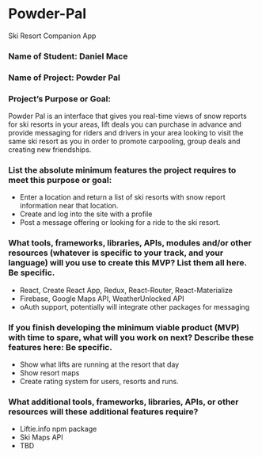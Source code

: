 # Powder-Pal
Ski Resort Companion App

### Name of Student: Daniel Mace

### Name of Project: Powder Pal

### Project’s Purpose or Goal: 

Powder Pal is an interface that gives you real-time views of snow reports for ski resorts in your areas, lift deals you can purchase in advance and provide messaging for riders and drivers in your area looking to visit the same ski resort as you in order to promote carpooling, group deals and creating new friendships.

### List the absolute minimum features the project requires to meet this purpose or goal:

- Enter a location and return a list of ski resorts with snow report information near that location.
- Create and log into the site with a profile
- Post a message offering or looking for a ride to the ski resort.

### What tools, frameworks, libraries, APIs, modules and/or other resources (whatever is specific to your track, and your language) will you use to create this MVP? List them all here. Be specific.

 - React, Create React App, Redux, React-Router, React-Materialize
 - Firebase, Google Maps API, WeatherUnlocked API
 - oAuth support, potentially will integrate other packages for messaging

### If you finish developing the minimum viable product (MVP) with time to spare, what will you work on next? Describe these features here: Be specific.

- Show what lifts are running at the resort that day
- Show resort maps
- Create rating system for users, resorts and runs.

### What additional tools, frameworks, libraries, APIs, or other resources will these additional features require?

- Liftie.info npm package
- Ski Maps API
- TBD
